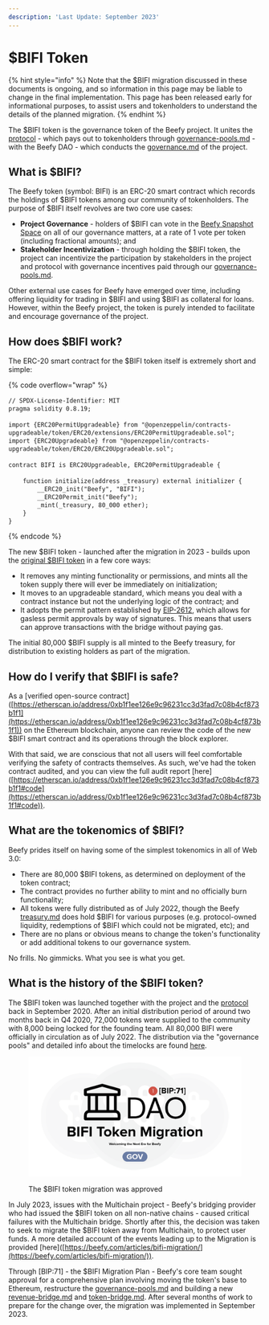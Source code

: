 ```yaml
---
description: 'Last Update: September 2023'
---
```


# $BIFI Token

{% hint style="info" %}
Note that the $BIFI migration discussed in these documents is ongoing, and so information in this page may be liable to change in the final implementation. This page has been released early for informational purposes, to assist users and tokenholders to understand the details of the planned migration.
{% endhint %}

The $BIFI token is the governance token of the Beefy project. It unites the [protocol](../protocol/ "mention") - which pays out to tokenholders through [governance-pools.md](../protocol/governance-pools.md "mention") - with the Beefy DAO - which conducts the [governance.md](../../dao/governance.md "mention") of the project.

## **What is $BIFI?**

The Beefy token (symbol: BIFI) is an ERC-20 smart contract which records the holdings of $BIFI tokens among our community of tokenholders. The purpose of $BIFI itself revolves are two core use cases:

* **Project Governance** - holders of $BIFI can vote in the [Beefy Snapshot Space](https://vote.beefy.finance/#/) on all of our governance matters, at a rate of 1 vote per token (including fractional amounts); and
* **Stakeholder Incentivization** - through holding the $BIFI token, the project can incentivize the participation by stakeholders in the project and protocol with governance incentives paid through our [governance-pools.md](../protocol/governance-pools.md "mention").

Other external use cases for Beefy have emerged over time, including offering liquidity for trading in $BIFI and using $BIFI as collateral for loans. However, within the Beefy project, the token is purely intended to facilitate and encourage governance of the project.

## How does $BIFI work?

The ERC-20 smart contract for the $BIFI token itself is extremely short and simple:

{% code overflow="wrap" %}
```solidity
// SPDX-License-Identifier: MIT
pragma solidity 0.8.19;

import {ERC20PermitUpgradeable} from "@openzeppelin/contracts-upgradeable/token/ERC20/extensions/ERC20PermitUpgradeable.sol";
import {ERC20Upgradeable} from "@openzeppelin/contracts-upgradeable/token/ERC20/ERC20Upgradeable.sol";

contract BIFI is ERC20Upgradeable, ERC20PermitUpgradeable {
    
    function initialize(address _treasury) external initializer {
        __ERC20_init("Beefy", "BIFI");
        __ERC20Permit_init("Beefy");
        _mint(_treasury, 80_000 ether);
    }
}
```
{% endcode %}

The new $BIFI token - launched after the migration in 2023 - builds upon the [original $BIFI token](https://bscscan.com/token/0xCa3F508B8e4Dd382eE878A314789373D80A5190A#code) in a few core ways:

* It removes any minting functionality or permissions, and mints all the token supply there will ever be immediately on initialization;
* It moves to an upgradeable standard, which means you deal with a contract instance but not the underlying logic of the contract; and
* It adopts the permit pattern established by [EIP-2612](https://eips.ethereum.org/EIPS/eip-2612), which allows for gasless permit approvals by way of signatures. This means that users can approve transactions with the bridge without paying gas.

The initial 80,000 $BIFI supply is all minted to the Beefy treasury, for distribution to existing holders as part of the migration.

## How do I verify that $BIFI is safe?

As a \[verified open-source contract]\([https://etherscan.io/address/0xb1f1ee126e9c96231cc3d3fad7c08b4cf873b1f1](https://etherscan.io/address/0xb1f1ee126e9c96231cc3d3fad7c08b4cf873b1f1)) on the Ethereum blockchain, anyone can review the code of the new $BIFI smart contract and its operations through the block explorer.&#x20;

With that said, we are conscious that not all users will feel comfortable verifying the safety of contracts themselves. As such, we've had the token contract audited, and you can view the full audit report \[here]\([https://etherscan.io/address/0xb1f1ee126e9c96231cc3d3fad7c08b4cf873b1f1#code](https://etherscan.io/address/0xb1f1ee126e9c96231cc3d3fad7c08b4cf873b1f1#code)).

## What are the tokenomics of $BIFI?

Beefy prides itself on having some of the simplest tokenomics in all of Web 3.0:&#x20;

* There are 80,000 $BIFI tokens, as determined on deployment of the token contract;&#x20;
* The contract provides no further ability to mint and no officially burn functionality;
* All tokens were fully distributed as of July 2022, though the Beefy [treasury.md](../../dao/treasury.md "mention") does hold $BIFI for various purposes (e.g. protocol-owned liquidity, redemptions of $BIFI which could not be migrated, etc); and
* There are no plans or obvious means to change the token's functionality or add additional tokens to our governance system.

No frills. No gimmicks. What you see is what you get.

## What is the history of the $BIFI token?

The $BIFI token was launched together with the project and the [protocol](../protocol/ "mention") back in September 2020. After an initial distribution period of around two months back in Q4 2020, 72,000 tokens were supplied to the community with 8,000 being locked for the founding team. All 80,000 BIFI were officially in circulation as of July 2022. The distribution via the "governance pools" and detailed info about the timelocks are found [here](https://github.com/beefyfinance/beefy-gov).

<figure><img src="../../.gitbook/assets/cover.png" alt=""><figcaption><p>The $BIFI token migration was approved </p></figcaption></figure>

In July 2023, issues with the Multichain project - Beefy's bridging provider who had issued the $BIFI token on all non-native chains - caused critical failures with the Multichain bridge. Shortly after this, the decision was taken to seek to migrate the $BIFI token away from Multichain, to protect user funds. A more detailed account of the events leading up to the Migration is provided \[here]\([https://beefy.com/articles/bifi-migration/](https://beefy.com/articles/bifi-migration/)).

Through \[BIP:71] - the $BIFI Migration Plan - Beefy's core team sought approval for a comprehensive plan involving moving the token's base to Ethereum, restructure the [governance-pools.md](../protocol/governance-pools.md "mention") and building a new [revenue-bridge.md](../protocol/revenue-bridge.md "mention") and [token-bridge.md](token-bridge.md "mention"). After several months of work to prepare for the change over, the migration was implemented in September 2023.

